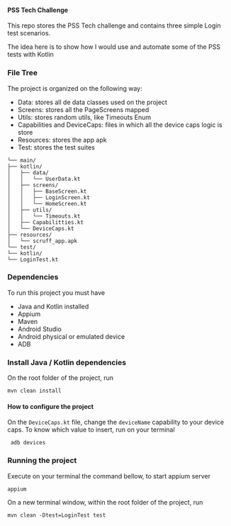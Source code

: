 #### PSS Tech Challenge
This repo stores the PSS Tech challenge and contains three simple Login test scenarios.

The idea here is to show how I would use and automate some of the PSS tests with Kotlin

### File Tree
The project is organized on the following way:
- Data: stores all de data classes used on the project
- Screens: stores all the PageScreens mapped
- Utils: stores random utils, like Timeouts Enum
- Capabilities and DeviceCaps: files in which all the device caps logic is store
- Resources: stores the app apk
- Test: stores the test suites
````
└── main/
├── kotlin/
│   ├── data/
│   │   └── UserData.kt
│   ├── screens/
│   │   ├── BaseScreen.kt
│   │   ├── LoginScreen.kt
│   │   └── HomeScreen.kt
│   ├── utils/
│   │   └── Timeouts.kt
│   ├── Capabilitties.kt
│   └── DeviceCaps.kt
├── resources/
│   └── scruff_app.apk
└── test/
└── kotlin/
└── LoginTest.kt
````

### Dependencies
To run this project you must have
* Java and Kotlin installed
* Appium
* Maven
* Android Studio
* Android physical or emulated device
* ADB

### Install Java / Kotlin dependencies
On the root folder of the project, run

```mvn clean install```

#### How to configure the project
On the ```DeviceCaps.kt``` file, change the ```deviceName``` capability to your device caps.
To know which value to insert, run on your terminal

``` adb devices```

### Running the project
Execute on your terminal the command bellow, to start appium server

``` appium ```

On a new terminal window, within the root folder of the project, run

``` mvn clean -Dtest=LoginTest test ```